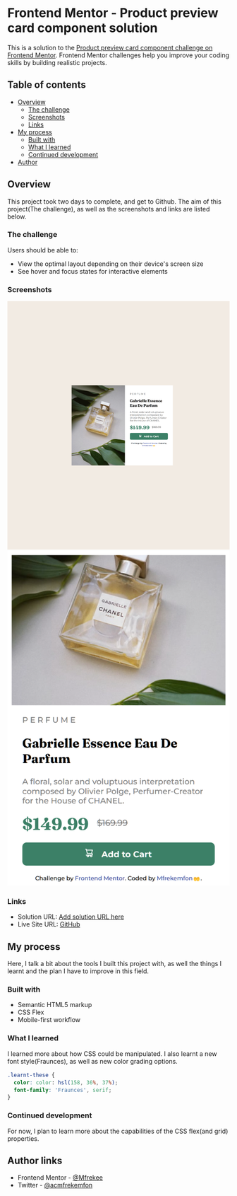 # Frontend Mentor - Product preview card component solution

This is a solution to the [Product preview card component challenge on Frontend Mentor](https://www.frontendmentor.io/challenges/product-preview-card-component-GO7UmttRfa). Frontend Mentor challenges help you improve your coding skills by building realistic projects. 


## Table of contents
- [Overview](#overview)
  - [The challenge](#the-challenge)
  - [Screenshots](#screenshots)
  - [Links](#links)
- [My process](#my-process)
  - [Built with](#built-with)
  - [What I learned](#what-i-learned)
  - [Continued development](#continued-development)
- [Author](#author)


## Overview
This project took two days to complete, and get to Github. The aim of this project(The challenge), as well as the screenshots and links are listed below. 


### The challenge
Users should be able to:
- View the optimal layout depending on their device's screen size
- See hover and focus states for interactive elements

### Screenshots
![Desktop version - 1440px](127.0.0.1_5500_index.html.png)
![Mobile Version - 475px](127.0.0.1_5501_index.html.png)

### Links
- Solution URL: [Add solution URL here](https://your-solution-url.com)
- Live Site URL: [GitHub](https://mfrekee.github.io/product-preview-card-component-main/)


## My process
Here, I talk a bit about the tools I built this project with, as well the things I learnt and the plan I have to improve in this field.

### Built with
- Semantic HTML5 markup
- CSS Flex
- Mobile-first workflow

### What I learned
I learned more about how CSS could be manipulated. I also learnt a new font style(Fraunces), as well as new color grading options.

```css
.learnt-these {
  color: color: hsl(158, 36%, 37%);
  font-family: 'Fraunces', serif;
}
```

### Continued development
For now, I plan to learn more about the capabilities of the CSS flex(and grid) properties.


## Author links

- Frontend Mentor - [@Mfrekee](https://www.frontendmentor.io/profile/Mfrekee)
- Twitter - [@acmfrekemfon](https://twitter.com/acmfrekemfon)
